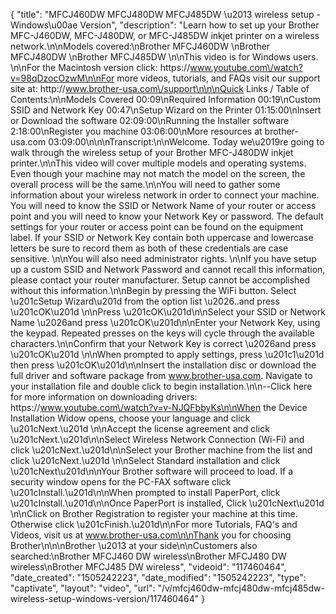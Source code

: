 {
    "title": "MFCJ460DW MFCJ480DW MFCJ485DW \u2013 wireless setup - Windows\u00ae Version",
    "description": "Learn how to set up your Brother MFC-J460DW, MFC-J480DW, or MFC-J485DW inkjet printer on a wireless network.\n\nModels covered:\nBrother MFCJ460DW \nBrother MFCJ480DW \nBrother MFCJ485DW \n\nThis video is for Windows users. \n\nFor the Macintosh version click: https:\/\/www.youtube.com\/watch?v=98qDzocOzwM\n\nFor more videos, tutorials, and FAQs visit our support site at: http:\/\/www.brother-usa.com\/support\n\n\nQuick Links \/ Table of Contents:\n\nModels Covered 00:09\nRequired Information 00:19\nCustom SSID and Network Key 00:47\nSetup Wizard on the Printer 01:15:00\nInsert or Download the software 02:09:00\nRunning the Installer software 2:18:00\nRegister you machine 03:06:00\nMore resources at brother-usa.com 03:09:00\n\n\nTranscript:\n\nWelcome. Today we\u2019re going to walk through the wireless setup of your Brother MFC-J480DW inkjet printer.\n\nThis video will cover multiple models and operating systems. Even though your machine may not match the model on the screen, the overall process will be the same.\n\nYou will need to gather some information about your wireless network in order to connect your machine. You will need to know the SSID or Network Name of your router or access point and you will need to know your Network Key or password. The default settings for your router or access point can be found on the equipment label. If your SSID or Network Key contain both uppercase and lowercase letters be sure to record them as both of these credentials are case sensitive. \n\nYou will also need administrator rights. \n\nIf you have setup up a custom SSID and Network Password and cannot recall this information, please contact your router manufacturer. Setup cannot be accomplished without this information.\n\nBegin by pressing the WiFi button. Select \u201cSetup Wizard\u201d from the option list \u2026..and press \u201cOK\u201d  \n\nPress \u201cOK\u201d\n\nSelect your SSID or Network Name \u2026and press \u201cOK\u201d\n\nEnter your Network Key, using the keypad. Repeated presses on the keys will cycle through the available characters.\n\nConfirm that your Network Key is correct \u2026and press \u201cOK\u201d \n\nWhen prompted to apply settings, press \u201c1\u201d then press \u201cOK\u201d\n\nInsert the installation disc or download the full driver and software package from www.brother-usa.com. Navigate to your installation file and double click to begin installation.\n\n--Click here for more information on downloading drivers: https:\/\/www.youtube.com\/watch?v=v-NJQFbbyKs\n\nWhen the Device Installation Widow opens, choose your language and click \u201cNext.\u201d \n\nAccept the license agreement and click \u201cNext.\u201d\n\nSelect Wireless Network Connection (Wi-Fi) and click \u201cNext.\u201d\n\nSelect your Brother machine from the list and click \u201cNext.\u201d \n\nSelect Standard installation and click \u201cNext\u201d\n\nYour Brother software will proceed to load. If a security window opens for the PC-FAX software click \u201cInstall.\u201d\n\nWhen prompted to install PaperPort, click \u201cInstall.\u201d\n\nOnce PaperPort is installed, Click \u201cNext\u201d \n\nClick on Brother Registration to register your machine at this time. Otherwise click \u201cFinish.\u201d\n\nFor more Tutorials, FAQ's and Videos, visit us at www.brother-usa.com\n\nThank you for choosing Brother\n\n\nBrother \u2013 at your side\n\nCustomers also searched:\nBrother MFCJ460 DW wireless\nBrother MFCJ480 DW wireless\nBrother MFCJ485 DW wireless",
    "videoid": "117460464",
    "date_created": "1505242223",
    "date_modified": "1505242223",
    "type": "captivate",
    "layout": "video",
    "url": "\/v\/mfcj460dw-mfcj480dw-mfcj485dw-wireless-setup-windows-version\/117460464"
}